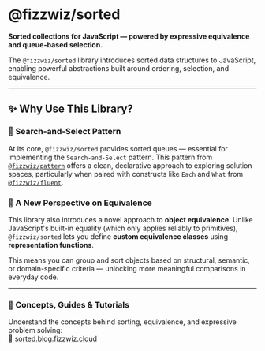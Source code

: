 # @fizzwiz/sorted

**Sorted collections for JavaScript — powered by expressive equivalence and queue-based selection.**

The `@fizzwiz/sorted` library introduces sorted data structures to JavaScript, enabling powerful abstractions built around ordering, selection, and equivalence.

---

## ✨ Why Use This Library?

### 🧬 Search-and-Select Pattern

At its core, `@fizzwiz/sorted` provides sorted queues — essential for implementing the `Search-and-Select` pattern. This pattern from [`@fizzwiz/pattern`](https://pattern.blog.fizzwiz.cloud) offers a clean, declarative approach to exploring solution spaces, particularly when paired with constructs like `Each` and `What` from [`@fizzwiz/fluent`](https://fluent.blog.fizzwiz.cloud).

### 📣 A New Perspective on Equivalence

This library also introduces a novel approach to **object equivalence**. Unlike JavaScript's built-in equality (which only applies reliably to primitives), `@fizzwiz/sorted` lets you define **custom equivalence classes** using **representation functions**.

This means you can group and sort objects based on structural, semantic, or domain-specific criteria — unlocking more meaningful comparisons in everyday code.

---

### 🧠 Concepts, Guides & Tutorials

Understand the concepts behind sorting, equivalence, and expressive problem solving:  
🔗 [sorted.blog.fizzwiz.cloud](https://sorted.blog.fizzwiz.cloud)


